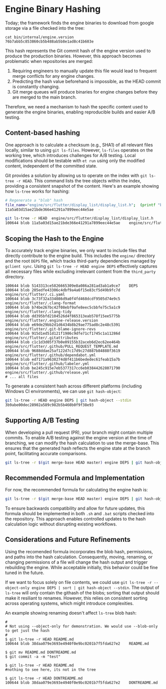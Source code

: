 # Engine Binary Hashing

Today; the framework finds the engine binaries to download from google storage via a file checked into the tree:

```shell
cat bin/internal/engine.version
76b7abb5c853860cb5b488ab5b8e1ad8c41b603e
```

This hash represents the Git commit hash of the engine version used to produce the production binaries. However, this approach becomes problematic when repositories are merged:

1. Requiring engineers to manually update this file would lead to frequent merge conflicts for any engine changes.
1. Predicting the hash value beforehand is impossible, as the HEAD commit is constantly changing.
1. Git merge queues will produce binaries for engine changes before they are merged to the main branch.

Therefore, we need a mechanism to hash the specific content used to generate the engine binaries, enabling reproducible builds and easier A/B testing.

## Content-based hashing

One approach is to calculate a checksum (e.g., SHA1) of all relevant files locally, similar to using `git ls-files`. However, `ls-files` operates on the working tree, which introduces challenges for A/B testing. Local modifications should be testable with `et run` using only the modified content, independent of the committed state.

Git provides a solution by allowing us to operate on the index with `git ls-tree -r HEAD`. This command lists the tree objects within the index, providing a consistent snapshot of the content. Here's an example showing how `ls-tree` works for hashing:

```bash
# Regenerate a "blob" hash
file_name="engine/src/flutter/display_list/display_list.h";  (printf "blob $(wc -c < "$file_name" | awk '{print $1}')\0"; cat "$file_name") | sha1sum
11a5a03d15ae21bde366e41291a7899eec44e5ae  -

git ls-tree -r HEAD  engine/src/flutter/display_list/display_list.h
100644 blob 11a5a03d15ae21bde366e41291a7899eec44e5ae	engine/src/flutter/display_list/display_list.h
```

## Scoping the Hash to the Engine

To accurately track engine binaries, we only want to include files that directly contribute to the engine build. This includes the `engine/` directory and the root `DEPS` file, which tracks third-party dependencies managed by `gclient sync`. Using `git ls-tree -r HEAD engine DEPS` effectively captures all necessary files while excluding irrelevant content from the `third_party` directory.

```shell
100644 blob 5143313ce5826665309e8a086a281ad3ab1a9ce7    DEPS
100644 blob 205edfe43306c4dbf9a4a6f15e83cf5d49b9fc7d    engine/src/flutter/.ci.yaml
100644 blob 3c73f32a334086d9a0f4fd468dcdf9505d74e9c5    engine/src/flutter/.clang-format
100644 blob b74be267bc42f08ebf9afe8eec5cbbfe75c5a1c9    engine/src/flutter/.clang-tidy
100644 blob dd395bfd2104526d4f865313eab578f15ee5775b    engine/src/flutter/.engine-release.version
100644 blob e69de29bb2d1d6434b8b29ae775ad8c2e48c5391    engine/src/flutter/.git-blame-ignore-revs
100644 blob 915d1ed51d121f1986c9dfe71cf1745c1a11286d    engine/src/flutter/.gitattributes
100644 blob c1c1d3d05f37b0e09155b32aceb6d2ec62ee464b    engine/src/flutter/.github/PULL_REQUEST_TEMPLATE.md
100644 blob 9688ddae25af122d7c17d9c27d887b84888f3619    engine/src/flutter/.github/dependabot.yml
100644 blob ed7171a9638274d8f411b6bededec61feab15a7b    engine/src/flutter/.github/labeler.yml
100644 blob be245c915e7eb5377317cc6eb038442628071790    engine/src/flutter/.github/release.yml
# ... all files
```

To generate a consistent hash across different platforms (including Windows CI environments), we can use `git hash-object`:

```bash
git ls-tree -r HEAD engine DEPS | git hash-object --stdin
3b9abe00dec28902a589c982b5b460b0f9f38e93
```

## Supporting A/B Testing

When developing a pull request (PR), your branch might contain multiple commits. To enable A/B testing against the engine version at the time of branching, we can modify the hash calculation to use the merge-base. This ensures that the generated hash reflects the engine state at the branch point, facilitating accurate comparisons.

```bash
git ls-tree -r $(git merge-base HEAD master) engine DEPS | git hash-object --stdin
```

## Recommended Formula and Implementation

For now, the recommended formula for calculating the engine hash is:

```bash
git ls-tree -r $(git merge-base HEAD master) engine DEPS | git hash-object --stdin
```

To ensure backwards compatibility and allow for future updates, this formula should be implemented in both `.sh` and `.bat` scripts checked into the repository. This approach enables controlled updates to the hash calculation logic without disrupting existing workflows.

## Considerations and Future Refinements

Using the recomended formula incorporates the blob hash, permissions, and paths into the hash calculation. Consequently, moving, renaming, or changing permissions of a file will change the hash output and trigger rebuilding the engine. While acceptable initially, this behavior could be fine tuned in the future.

If we want to focus solely on file contents, we could use `git ls-tree -r --object-only engine DEPS | sort | git hash-object --stdin`. The output of `ls-tree` will only contain the githash of the blobs; sorting that output should make it resiliant to renames. However, this relies on consistent sorting across operating systems, which might introduce complexities.

An example showing renaming doesn't affect `ls-tree` blob hash:
```shell
#
# Not using --object-only for demonstration. We would use --blob-only to get just the hash
#
$ git ls-tree -r HEAD README.md
100644 blob 38daa079e3693e4940f0e9bc0201b7f5fda627e2	README.md

$ git mv README.md DONTREADME.md
$ git commit -a -m "test"

$ git ls-tree -r HEAD README.md
#nothing to see here, its not in the tree

$ git ls-tree -r HEAD DONTREADME.md
100644 blob 38daa079e3693e4940f0e9bc0201b7f5fda627e2	DONTREADME.md
```
